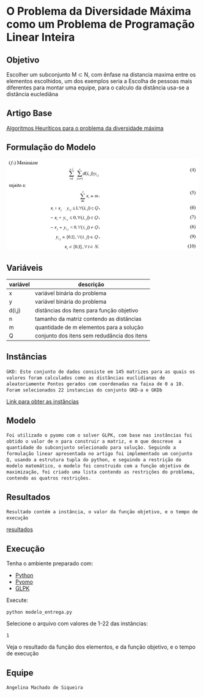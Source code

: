 # O Problema da Diversidade Máxima como um Problema de Programação Linear Inteira
## Objetivo
 Escolher um subconjunto M ⊂ N, com ênfase na distancia maxima entre os elementos escolhidos, um dos exemplos seria a Escolha de pessoas mais diferentes para montar uma equipe, para o calculo da distância usa-se a distância euclediâna 

## Artigo Base
[Algoritmos Heuríticos para o problema da diversidade máxima](artigo/DuaSilCos2008mdp.pdf)

## Formulação do Modelo
![formulação](assets/funcao-problema-linear.png)

## Variáveis
| variável       | descrição   |
| ----------- | ----------- |
| x           | variável binária do problema    |
| y           | variável binária do problema    |
| d(i,j)      | distâncias dos itens para função objetivo|
| n           | tamanho da matriz contendo as distâncias |
| m           | quantidade de m elementos para a solução |
| Q           | conjunto dos itens sem redudância dos itens|


## Instâncias
    GKD: Este conjunto de dados consiste em 145 matrizes para as quais os valores foram calculados como as distâncias euclidianas de aleatoriamente Pontos gerados com coordenadas na faixa de 0 a 10.
    Foram selecionados 22 instancias do conjunto GKD-a e GKDb

[Link para obter as instâncias](https://grafo.etsii.urjc.es/optsicom/mdp.html)

## Modelo
    Foi utilizado o pyomo com o solver GLPK, com base nas instâncias foi obtido o valor de n para construir a matriz, e m que descreve  a quantidade do subconjunto selecionado para solução. Seguindo a formulação linear apresentada no artigo foi implementado um conjunto Q, usando a estrutura tupla do python, e seguindo a restrição do modelo matemático, o modelo foi construido com a função objetivo de maximização, foi criado uma lista contendo as restrições do problema, contendo as quatros restrições.

## Resultados
    Resultado contém a instância, o valor da função objetivo, e o tempo de execução 
[resultados](resultados_exec.csv)

## Execução
Tenha o ambiente preparado com:
+ [Python](https://www.python.org/)
+ [Pyomo](http://www.pyomo.org/)
+ [GLPK](https://www.gnu.org/software/glpk/)

Execute:

```
python modelo_entrega.py
```
Selecione o arquivo com valores de 1-22 das instâncias:

```
1
```
Veja o resultado da função dos elementos, e da função objetivo, e o tempo de execução


## Equipe
    Angelina Machado de Siqueira